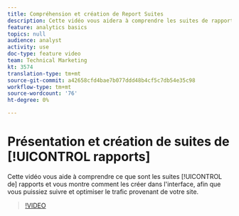 ```yaml
---
title: Compréhension et création de Report Suites
description: Cette vidéo vous aidera à comprendre les suites de rapports et vous montrera comment les créer dans l’interface, afin que vous puissiez suivre et optimiser les personnes qui se rendent sur votre site.
feature: analytics basics
topics: null
audience: analyst
activity: use
doc-type: feature video
team: Technical Marketing
kt: 3574
translation-type: tm+mt
source-git-commit: a42658cfd4bae7b077ddd48b4cf5c7db54e35c98
workflow-type: tm+mt
source-wordcount: '76'
ht-degree: 0%

---
```



# Présentation et création de suites de [!UICONTROL rapports]

Cette vidéo vous aide à comprendre ce que sont les suites [!UICONTROL de] rapports et vous montre comment les créer dans l&#39;interface, afin que vous puissiez suivre et optimiser le trafic provenant de votre site.

>[!VIDEO](https://video.tv.adobe.com/v/28773/?quality=12)
